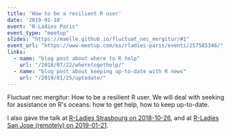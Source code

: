 ```yaml
---
title: 'How to be a resilient R user'
date: '2019-01-10'
event: "R-Ladies Paris"
event_type: "meetup"
slides: "https://maelle.github.io/fluctuat_nec_mergitur/#1"
event_url: "https://www.meetup.com/es/rladies-paris/events/257585346/"
links:
  - name: "blog post about where to R help"
    url: "/2018/07/22/wheretogethelp/"
  - name: "blog post about keeping up-to-date with R news"
    url: "/2019/01/25/uptodate/"
---
```


Fluctuat nec mergitur: How to be a resilient R user. We will deal with seeking for assistance on R's oceans: how to get help, how to keep up-to-date. 

I also gave the talk at [R-Ladies Strasbourg on 2018-10-26](https://www.meetup.com/es/rladies-strasbourg/events/255348307/), and at [R-Ladies San Jose (remotely) on 2019-01-21](https://www.meetup.com/rladies-san-jose/events/dbnnkpydcfbcb/).

